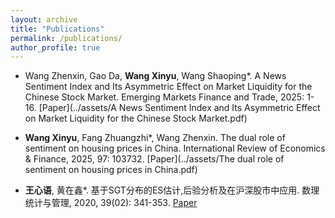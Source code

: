 ```yaml
---
layout: archive
title: "Publications"
permalink: /publications/
author_profile: true
---
```

* Wang Zhenxin, Gao Da, **Wang Xinyu**, Wang Shaoping*. A News Sentiment Index and Its Asymmetric Effect on Market Liquidity for the Chinese Stock Market. Emerging Markets Finance and Trade, 2025: 1-16. [Paper](../assets/A News Sentiment Index and Its Asymmetric Effect on Market Liquidity for the Chinese Stock Market.pdf)

* **Wang Xinyu**, Fang Zhuangzhi*, Wang Zhenxin. The dual role of sentiment on housing prices in China. International Review of Economics & Finance, 2025, 97: 103732. [Paper](../assets/The dual role of sentiment on housing prices in China.pdf)

* **王心语**, 黄在鑫*. 基于SGT分布的ES估计,后验分析及在沪深股市中应用. 数理统计与管理, 2020, 39(02): 341-353. [Paper](../assets/Paper1.pdf)

